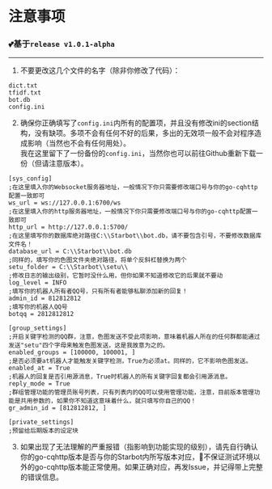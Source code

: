 # 注意事项

### 💕基于```release v1.0.1-alpha```

---

1. 不要更改这几个文件的名字（除非你修改了代码）：

```
dict.txt
tfidf.txt
bot.db
config.ini
```

2. 确保你正确填写了```config.ini```内所有的配置项，并且没有修改ini的section结构，没有缺项。多项不会有任何不好的后果，多出的无效项一般不会对程序造成影响（当然也不会有任何用处）。   
我在这里留下了一份备份的```config.ini```，当然你也可以前往Github重新下载一份（但请注意版本）。  
```buildoutcfg
[sys_config]
;在这里填入你的Websocket服务器地址，一般情况下你只需要修改端口号与你的go-cqhttp配置一致即可
ws_url = ws://127.0.0.1:6700/ws
;在这里填入你的http服务器地址，一般情况下你只需要修改端口号与你的go-cqhttp配置一致即可
http_url = http://127.0.0.1:5700/
;在这里填写你的数据库绝对路径C:\\Starbot\\bot.db，请不要包含引号，不要修改数据库文件名！
database_url = C:\\Starbot\\bot.db
;同样的，填写你的色图文件夹绝对路径，将单个反斜杠替换为两个
setu_folder = C:\\Starbot\\setu\\
;修改日志的输出级别，它暂时没什么用，但你如果不知道修改它的后果就不要动
log_level = INFO
;填写你的机器人所有者QQ号，只有所有者能够私聊添加新的回复！
admin_id = 812812812
;填写你的机器人QQ号
botqq = 2812812812

[group_settings]
;开启关键字检测的QQ群，注意，色图发送不受此项影响，意味着机器人所在的任何群都能通过发送"setu"四个字母来触发色图发送，这是我故意为之的。
enabled_groups = [100000, 100001, ]
;是否必须要at机器人才能触发关键字检测，True为必须at。同样的，它不影响色图发送。
enabled_at = True
;机器人的回复是否引用源消息，True时机器人的所有关键字回复都会引用源消息。
reply_mode = True
;群组管理功能的管理员账号列表，只有列表内的QQ可以使用管理功能，注意，目前版本管理功能是共用参数的，如果你不知道这意味着什么，就只填写你自己的QQ！
gr_admin_id = [812812812, ]

[private_settings]
;预留给后期版本的设定块
```

3. 如果出现了无法理解的严重报错（指影响到功能实现的级别），请先自行确认你的go-cqhttp版本是否与你的Starbot内所写版本对应，🌟不保证测试环境以外的go-cqhttp版本能正常使用。如果正确对应，再发Issue，并记得带上完整的错误信息。